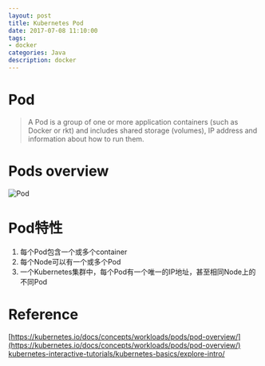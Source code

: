 ```yaml
---
layout: post
title: Kubernetes Pod
date: 2017-07-08 11:10:00
tags:
- docker
categories: Java
description: docker
---
```


# Pod

> A Pod is a group of one or more application containers (such as Docker or rkt) and includes shared storage (volumes), IP address and information about how to run them.



# Pods overview
![Pod](https://d33wubrfki0l68.cloudfront.net/fe03f68d8ede9815184852ca2a4fd30325e5d15a/98064/docs/tutorials/kubernetes-basics/public/images/module_03_pods.svg)


# Pod特性
1. 每个Pod包含一个或多个container
2. 每个Node可以有一个或多个Pod
3. 一个Kubernetes集群中，每个Pod有一个唯一的IP地址，甚至相同Node上的不同Pod


# Reference
[https://kubernetes.io/docs/concepts/workloads/pods/pod-overview/](https://kubernetes.io/docs/concepts/workloads/pods/pod-overview/)
[kubernetes-interactive-tutorials/kubernetes-basics/explore-intro/](https://kubernetes.io/docs/tutorials/kubernetes-basics/explore-intro/)
